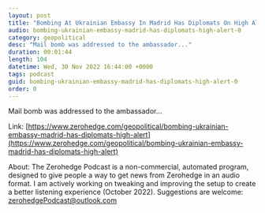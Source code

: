 ```yaml
---
layout: post
title: "Bombing At Ukrainian Embassy In Madrid Has Diplomats On High Alert"
audio: bombing-ukrainian-embassy-madrid-has-diplomats-high-alert-0
category: geopolitical
desc: "Mail bomb was addressed to the ambassador..."
duration: 00:01:44
length: 104
datetime: Wed, 30 Nov 2022 16:44:00 +0000
tags: podcast
guid: bombing-ukrainian-embassy-madrid-has-diplomats-high-alert-0
order: 0
---
```

Mail bomb was addressed to the ambassador...

Link: [https://www.zerohedge.com/geopolitical/bombing-ukrainian-embassy-madrid-has-diplomats-high-alert](https://www.zerohedge.com/geopolitical/bombing-ukrainian-embassy-madrid-has-diplomats-high-alert)

About: The Zerohedge Podcast is a non-commercial, automated program, designed to give people a way to get news from Zerohedge in an audio format.  I am actively working on tweaking and improving the setup to create a better listening experience (October 2022).  Suggestions are welcome: [zerohedgePodcast@outlook.com](mailto:zerohedgePodcast@outlook.com)